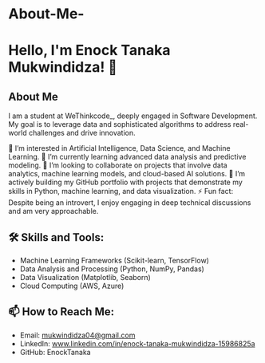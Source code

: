 # About-Me-
# Hello, I'm Enock Tanaka Mukwindidza! 👋

## About Me
I am a student at WeThinkcode_, deeply engaged in Software Development. My goal is to leverage data and sophisticated algorithms to address real-world challenges and drive innovation.

👀 I’m interested in Artificial Intelligence, Data Science, and Machine Learning.
🌱 I’m currently learning advanced data analysis and predictive modeling.
💞️ I’m looking to collaborate on projects that involve data analytics, machine learning models, and cloud-based AI solutions.
🔭 I’m actively building my GitHub portfolio with projects that demonstrate my skills in Python, machine learning, and data visualization.
⚡ Fun fact: Despite being an introvert, I enjoy engaging in deep technical discussions and am very approachable.

## 🛠️ Skills and Tools:
- Machine Learning Frameworks (Scikit-learn, TensorFlow)
- Data Analysis and Processing (Python, NumPy, Pandas)
- Data Visualization (Matplotlib, Seaborn)
- Cloud Computing (AWS, Azure)

## 📫 How to Reach Me:
- Email: mukwindidza04@gmail.com
- LinkedIn: www.linkedin.com/in/enock-tanaka-mukwindidza-15986825a
- GitHub: EnockTanaka
